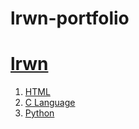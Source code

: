 # lrwn-portfolio
<!doctype html>
<html>

<head>
  <title>lrwn portfolio</title>
  <meta charset="utf-8">
</head>

<body>
  <h1><a href="lrwn.html">lrwn</a></h1>
  <ol>
    <li><a href="HTML.html">HTML</a></li>
    <li><a href="C Language.html">C Language</a></li>
    <li><a href="Python.html">Python</a></li>
  </ol>

  </body>
  </html>
